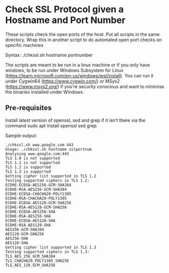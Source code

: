 # Check SSL Protocol given a Hostname and Port Number

These scripts check the open ports of the host. Put all  scripts in the same directory. Wrap this in another script to do automated open port checks on specific machines

Syntax: ./chkssl.sh hostname portnumber

The scripts are meant to be run in a linux machine or if you only have windows, to be run under Windows Subsystem for Linux (https://learn.microsoft.com/en-us/windows/wsl/install). You can run it under Cygwin64 (https://www.cygwin.com/) or MSys2 (https://www.msys2.org/) if you're security conscious and want to minimise the binaries installed under Windows.

## Pre-requisites

Install latest version of openssl, sed and grep if it isn't there via the command sudo apt install openssl sed grep

Sample output:

	./chkssl.sh www.google.com 443
	Usage: ./chkssl.sh hostname sslportnum
	Analysing www.google.com:443
	TLS 1.0 is not supported
	TLS 1.1 is not supported
	TLS 1.2 is supported
	TLS 1.3 is supported
	Getting cipher list supported in TLS 1.2
	Testing supported ciphers in TLS 1.2:
	ECDHE-ECDSA-AES256-GCM-SHA384
	ECDHE-RSA-AES256-GCM-SHA384
	ECDHE-ECDSA-CHACHA20-POLY1305
	ECDHE-RSA-CHACHA20-POLY1305
	ECDHE-ECDSA-AES128-GCM-SHA256
	ECDHE-RSA-AES128-GCM-SHA256
	ECDHE-ECDSA-AES256-SHA
	ECDHE-RSA-AES256-SHA
	ECDHE-ECDSA-AES128-SHA
	ECDHE-RSA-AES128-SHA
	AES256-GCM-SHA384
	AES128-GCM-SHA256
	AES256-SHA
	AES128-SHA
	Getting cipher list supported in TLS 1.3
	Testing supported ciphers in TLS 1.3:
	TLS_AES_256_GCM_SHA384
	TLS_CHACHA20_POLY1305_SHA256
	TLS_AES_128_GCM_SHA256
